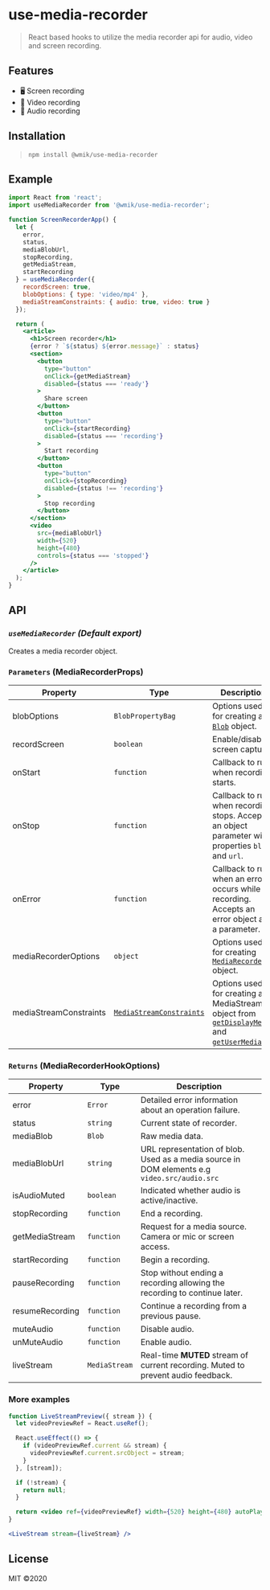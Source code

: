 # use-media-recorder

> React based hooks to utilize the media recorder api for audio, video and screen recording.

## Features
- 🖥️ Screen recording
- 🎥 Video recording
- 🎤 Audio recording

## Installation
> `npm install @wmik/use-media-recorder`

## Example
```jsx
import React from 'react';
import useMediaRecorder from '@wmik/use-media-recorder';

function ScreenRecorderApp() {
  let {
    error,
    status,
    mediaBlobUrl,
    stopRecording,
    getMediaStream,
    startRecording
  } = useMediaRecorder({
    recordScreen: true,
    blobOptions: { type: 'video/mp4' },
    mediaStreamConstraints: { audio: true, video: true }
  });

  return (
    <article>
      <h1>Screen recorder</h1>
      {error ? `${status} ${error.message}` : status}
      <section>
        <button
          type="button"
          onClick={getMediaStream}
          disabled={status === 'ready'}
        >
          Share screen
        </button>
        <button
          type="button"
          onClick={startRecording}
          disabled={status === 'recording'}
        >
          Start recording
        </button>
        <button
          type="button"
          onClick={stopRecording}
          disabled={status !== 'recording'}
        >
          Stop recording
        </button>
      </section>
      <video
        src={mediaBlobUrl}
        width={520}
        height={480}
        controls={status === 'stopped'}
      />
    </article>
  );
}
```

## API

### _`useMediaRecorder` (Default export)_
Creates a media recorder object.

### `Parameters` (MediaRecorderProps)
|Property|Type|Description
|-|-|-|
|blobOptions|`BlobPropertyBag`|Options used for creating a [`Blob`](https://developer.mozilla.org/en-US/docs/Web/API/Blob/Blob) object.
|recordScreen|`boolean`|Enable/disable screen capture.
|onStart|`function`|Callback to run when recording starts.
|onStop|`function`|Callback to run when recording stops. Accepts an object parameter with properties `blob` and `url`.
|onError|`function`|Callback to run when an error occurs while recording. Accepts an error object as a parameter.
|mediaRecorderOptions|`object`|Options used for creating [`MediaRecorder`](https://developer.mozilla.org/en-US/docs/Web/API/MediaRecorder/MediaRecorder) object.
|mediaStreamConstraints|[`MediaStreamConstraints`](https://developer.mozilla.org/en-US/docs/Web/API/MediaStreamConstraints)|Options used for creating a MediaStream object from [`getDisplayMedia`](https://developer.mozilla.org/en-US/docs/Web/API/MediaDevices/getDisplayMedia) and [`getUserMedia`](https://developer.mozilla.org/en-US/docs/Web/API/MediaDevices/getUserMedia).

### `Returns` (MediaRecorderHookOptions)
|Property|Type|Description
|-|-|-|
|error|`Error`|Detailed error information about an operation failure.
|status|`string`|Current state of recorder.
|mediaBlob|`Blob`|Raw media data.
|mediaBlobUrl|`string`|URL representation of blob. Used as a media source in DOM elements e.g `video.src/audio.src`
|isAudioMuted|`boolean`|Indicated whether audio is active/inactive.
|stopRecording|`function`|End a recording.
|getMediaStream|`function`|Request for a media source. Camera or mic or screen access.
|startRecording|`function`|Begin a recording.
|pauseRecording|`function`|Stop without ending a recording allowing the recording to continue later.
|resumeRecording|`function`|Continue a recording from a previous pause.
|muteAudio|`function`|Disable audio.
|unMuteAudio|`function`|Enable audio.
|liveStream|`MediaStream`|Real-time **MUTED** stream of current recording. Muted to prevent audio feedback.

### More examples

```jsx
function LiveStreamPreview({ stream }) {
  let videoPreviewRef = React.useRef();

  React.useEffect(() => {
    if (videoPreviewRef.current && stream) {
      videoPreviewRef.current.srcObject = stream;
    }
  }, [stream]);

  if (!stream) {
    return null;
  }

  return <video ref={videoPreviewRef} width={520} height={480} autoPlay />;
}

<LiveStream stream={liveStream} />
```

## License
MIT &copy;2020

